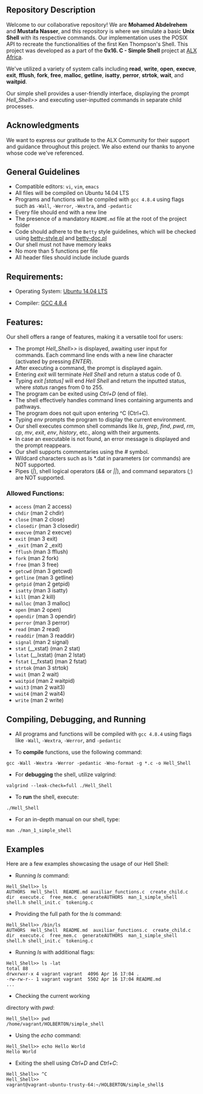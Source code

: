 ## Repository Description

Welcome to our collaborative repository! We are **Mohamed Abdelrehem** and **Mustafa Nasser**, and this repository is where we simulate a basic **Unix Shell** with its respective commands. Our implementation uses the POSIX API to recreate the functionalities of the first Ken Thompson's Shell. This project was developed as a part of the **0x16. C - Simple Shell** project at [ALX Africa](https://www.alxafrica.com/ "ALX Africa").

We've utilized a variety of system calls including **read**, **write**, **open**, **execve**, **exit**, **fflush**, **fork**, **free**, **malloc**, **getline**, **isatty**, **perror**, **strtok**, **wait**, and **waitpid**.

Our simple shell provides a user-friendly interface, displaying the prompt *Hell_Shell>>* and executing user-inputted commands in separate child processes.

## Acknowledgments

We want to express our gratitude to the ALX Community for their support and guidance throughout this project. We also extend our thanks to anyone whose code we've referenced.

## General Guidelines

- Compatible editors: `vi`, `vim`, `emacs`
- All files will be compiled on Ubuntu 14.04 LTS
- Programs and functions will be compiled with `gcc 4.8.4` using flags such as `-Wall`, `-Werror`, `-Wextra`, and `-pedantic`
- Every file should end with a new line
- The presence of a mandatory `README.md` file at the root of the project folder
- Code should adhere to the `Betty` style guidelines, which will be checked using [betty-style.pl](https://github.com/holbertonschool/Betty/blob/master/betty-style.pl) and [betty-doc.pl](https://github.com/holbertonschool/Betty/blob/master/betty-doc.pl)
- Our shell must not have memory leaks
- No more than 5 functions per file
- All header files should include include guards

## Requirements:

* Operating System: [Ubuntu 14.04 LTS](http://releases.ubuntu.com/14.04/)

* Compiler: [GCC 4.8.4](https://gcc.gnu.org/gcc-4.8/)

## Features:

Our shell offers a range of features, making it a versatile tool for users:

* The prompt *Hell_Shell>>* is displayed, awaiting user input for commands. Each command line ends with a new line character (activated by pressing *ENTER*).
* After executing a command, the prompt is displayed again.
* Entering *exit* will terminate *Hell Shell* and return a status code of 0.
* Typing *exit [status]* will end *Hell Shell* and return the inputted status, where *status* ranges from 0 to 255.
* The program can be exited using *Ctrl+D* (end of file).
* The shell effectively handles command lines containing arguments and pathways.
* The program does not quit upon entering ^C (Ctrl+C).
* Typing *env* prompts the program to display the current environment.
* Our shell executes common shell commands like *ls*, *grep*, *find*, *pwd*, *rm*, *cp*, *mv*, *exit*, *env*, *history*, etc., along with their arguments.
* In case an executable is not found, an error message is displayed and the prompt reappears.
* Our shell supports commentaries using the *#* symbol.
* Wildcard characters such as ls \*.dat in parameters (or commands) are NOT supported.
* Pipes (*|*), shell logical operators (*&&* or *||*), and command separators (*;*) are NOT supported.

### Allowed Functions: 
- `access` (man 2 access)
- `chdir` (man 2 chdir)
- `close` (man 2 close)
- `closedir` (man 3 closedir)
- `execve` (man 2 execve)
- `exit` (man 3 exit)
- `_exit` (man 2 _exit)
- `fflush` (man 3 fflush)
- `fork` (man 2 fork)
- `free` (man 3 free)
- `getcwd` (man 3 getcwd)
- `getline` (man 3 getline)
- `getpid` (man 2 getpid)
- `isatty` (man 3 isatty)
- `kill` (man 2 kill)
- `malloc` (man 3 malloc)
- `open` (man 2 open)
- `opendir` (man 3 opendir)
- `perror` (man 3 perror)
- `read` (man 2 read)
- `readdir` (man 3 readdir)
- `signal` (man 2 signal)
- `stat` (__xstat) (man 2 stat)
- `lstat` (__lxstat) (man 2 lstat)
- `fstat` (__fxstat) (man 2 fstat)
- `strtok` (man 3 strtok)
- `wait` (man 2 wait)
- `waitpid` (man 2 waitpid)
- `wait3` (man 2 wait3)
- `wait4` (man 2 wait4)
- `write` (man 2 write)

## Compiling, Debugging, and Running

- All programs and functions will be compiled with `gcc 4.8.4` using flags like `-Wall`, `-Wextra`, `-Werror`, and `-pedantic`

- To **compile** functions, use the following command:

```shell
gcc -Wall -Wextra -Werror -pedantic -Wno-format -g *.c -o Hell_Shell
```

- For **debugging** the shell, utilize valgrind:

```shell
valgrind --leak-check=full ./Hell_Shell
```

- To **run** the shell, execute:

```shell
./Hell_Shell
```

- For an in-depth manual on our shell, type:

```shell
man ./man_1_simple_shell
```

## Examples

Here are a few examples showcasing the usage of our Hell Shell:

- Running *ls* command:

```shell
Hell_Shell>> ls
AUTHORS  Hell_Shell  README.md auxiliar_functions.c  create_child.c  dir  execute.c  free_mem.c  generateAUTHORS  man_1_simple_shell  shell.h shell_init.c  tokening.c
```

- Providing the full path for the *ls* command:

```shell
Hell_Shell>> /bin/ls
AUTHORS  Hell_Shell  README.md	auxiliar_functions.c  create_child.c  dir  execute.c  free_mem.c  generateAUTHORS  man_1_simple_shell  shell.h shell_init.c  tokening.c
```

- Running *ls* with additional flags:

```shell
Hell_Shell>> ls -lat
total 88
drwxrwxr-x 4 vagrant vagrant  4096 Apr 16 17:04 .
-rw-rw-r-- 1 vagrant vagrant  5502 Apr 16 17:04 README.md
...
```

- Checking the current working

 directory with *pwd*:

```shell
Hell_Shell>> pwd
/home/vagrant/HOLBERTON/simple_shell
```

- Using the *echo* command:

```shell
Hell_Shell>> echo Hello World
Hello World
```

- Exiting the shell using *Ctrl+D* and *Ctrl+C*:

```shell
Hell_Shell>> ^C
Hell_Shell>> 
vagrant@vagrant-ubuntu-trusty-64:~/HOLBERTON/simple_shell$ 
```
